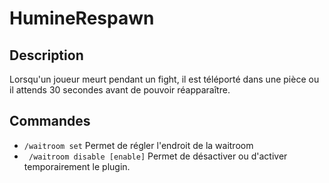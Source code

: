 # HumineRespawn

## Description

Lorsqu'un joueur meurt pendant un fight, il est téléporté dans une pièce ou il attends 30 secondes avant de pouvoir réapparaître.

## Commandes

* ``` /waitroom set ``` Permet de régler l'endroit de la waitroom
* ``` /waitroom disable [enable]``` Permet de désactiver ou d'activer temporairement le plugin.
